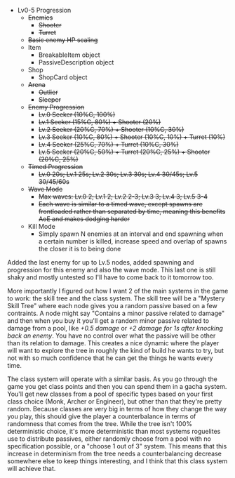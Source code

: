 <!--
title: 20210118
-->

* Lv0-5 Progression
  * ~~Enemies~~
    * ~~Shooter~~
    * ~~Turret~~
  * ~~Basic enemy HP scaling~~
  * Item
    * BreakableItem object
    * PassiveDescription object
  * Shop
    * ShopCard object
  * ~~Arena~~
    * ~~Outlier~~
    * ~~Sleeper~~
  * ~~Enemy Progression~~
    * ~~Lv.0 Seeker (10%C, 100%)~~
    * ~~Lv.1 Seeker (15%C, 80%) + Shooter (20%)~~
    * ~~Lv.2 Seeker (20%C, 70%) + Shooter (10%C, 30%)~~
    * ~~Lv.3 Seeker (10%C, 80%) + Shooter (10%C, 10%) + Turret (10%)~~
    * ~~Lv.4 Seeker (25%C, 70%) + Turret (10%C, 30%)~~
    * ~~Lv.5 Seeker (20%C, 50%) + Turret (20%C, 25%) + Shooter (20%C, 25%)~~
  * ~~Timed Progression~~
    * ~~Lv.0 20s; Lv.1 25s; Lv.2 30s; Lv.3 30s; Lv.4 30/45s; Lv.5 30/45/60s~~
  * ~~Wave Mode~~
    * ~~Max waves: Lv.0 2; Lv.1 2; Lv.2 2-3; Lv.3 3; Lv.4 3; Lv.5 3-4~~
    * ~~Each wave is similar to a timed wave, except spawns are frontloaded rather than separated by time, meaning this benefits AoE and makes dodging harder~~
  * Kill Mode
    * Simply spawn N enemies at an interval and end spawning when a certain number is killed, increase speed and overlap of spawns the closer it is to being done

Added the last enemy for up to Lv.5 nodes, added spawning and progression for this enemy and also the wave mode. This last one is still shaky and mostly untested so
I'll have to come back to it tomorrow too.

More importantly I figured out how I want 2 of the main systems in the game to work: the skill tree and the class system. The skill tree will be a "Mystery Skill Tree"
where each node gives you a random passive based on a few contraints. A node might say "Contains a minor passive related to damage" and then when you buy it you'll get
a random minor passive related to damage from a pool, like *+0.5 damage* or *+2 damage for 1s after knocking back an enemy*. You have no control over what the passive will
be other than its relation to damage. This creates a nice dynamic where the player will want to explore the tree in roughly the kind of build he wants to try,
but not with so much confidence that he can get the things he wants every time.

The class system will operate with a similar basis. As you go through the game you get class points and then you can spend them in a gacha system. You'll get new classes
from a pool of specific types based on your first class choice (Monk, Archer or Engineer), but other than that they're pretty random. Because classes are very big in terms
of how they change the way you play, this should give the player a counterbalance in terms of randomness that comes from the tree. While the tree isn't 100% deterministic choice,
it's more deterministic than most systems roguelites use to distribute passives, either randomly choose from a pool with no specification possible, or a "choose 1 out of 3" system.
This means that this increase in determinism from the tree needs a counterbalancing decrease somewhere else to keep things interesting, and I think that this class system will achieve that.
